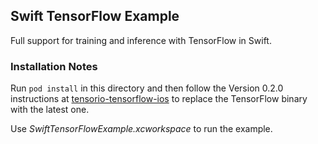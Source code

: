## Swift TensorFlow Example

Full support for training and inference with TensorFlow in Swift.

### Installation Notes

Run `pod install` in this directory and then follow the Version 0.2.0 instructions at [tensorio-tensorflow-ios](https://github.com/doc-ai/tensorio-tensorflow-ios) to replace the TensorFlow binary with the latest one.

Use *SwiftTensorFlowExample.xcworkspace* to run the example.